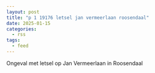 ```yaml
---
layout: post
title: "p 1 19176 letsel jan vermeerlaan roosendaal"
date: 2025-01-15
categories: 
  - rss
tags: 
  - feed
---
```


Ongeval met letsel op Jan Vermeerlaan in Roosendaal
